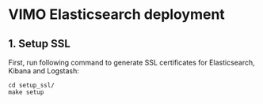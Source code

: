 # VIMO Elasticsearch deployment

## 1. Setup SSL

First, run following command to generate SSL certificates for Elasticsearch, Kibana and Logstash:

```console
cd setup_ssl/
make setup
```
